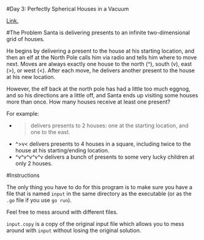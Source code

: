 #Day 3: Perfectly Spherical Houses in a Vacuum

[Link.](http://adventofcode.com/day/3)

#The Problem
Santa is delivering presents to an infinite two-dimensional grid of houses.

He begins by delivering a present to the house at his starting location, and then an elf at the North Pole calls him via radio and tells him where to move next. Moves are always exactly one house to the north (^), south (v), east (>), or west (<). After each move, he delivers another present to the house at his new location.

However, the elf back at the north pole has had a little too much eggnog, and so his directions are a little off, and Santa ends up visiting some houses more than once. How many houses receive at least one present?

For example:

* > delivers presents to 2 houses: one at the starting location, and one to the east.
* ^>v< delivers presents to 4 houses in a square, including twice to the house at his starting/ending location.
* ^v^v^v^v^v delivers a bunch of presents to some very lucky children at only 2 houses.

#Instructions

The only thing you have to do for this program is to make sure you have a file that is named `input` in the same directory as the executable (or as the `.go` file if you use `go run`).

Feel free to mess around with different files.

`input.copy` is a copy of the original input file which allows you to mess around with `input` without losing the original solution.
